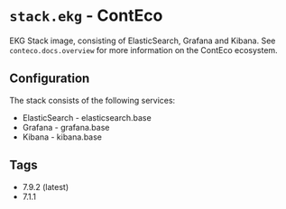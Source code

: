 # `stack.ekg` - ContEco

EKG Stack image, consisting of ElasticSearch, Grafana and Kibana.
See `conteco.docs.overview` for more information on the ContEco ecosystem.

## Configuration

The stack consists of the following services:
* ElasticSearch - elasticsearch.base
* Grafana - grafana.base
* Kibana - kibana.base

## Tags

* 7.9.2 (latest)  
* 7.1.1

